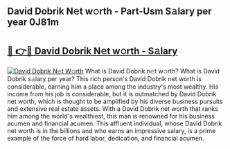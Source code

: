 ## David Dobrik N𝚎t w𝚘rth - Part-Usm S𝚊lary per year 0J81m

# <h2><a href="http://gc00s2.nevu.top/?p=David+Dobrik">🔗 👉🔴 David Dobrik N𝚎t w𝚘rth - S𝚊lary</a></h2>

[![David Dobrik N𝚎t W𝚘rth](https://i.imgur.com/EBH3L9S.jpeg)](http://gc00s2.nevu.top/?p=David+Dobrik)
What is David Dobrik n𝚎t w𝚘rth? What is David Dobrik s𝚊lary per year?
This rich person's David Dobrik net worth is considerable, earning him a place among the industry's most wealthy. His income from his job is considerable, but it is outmatched by David Dobrik net worth, which is thought to be amplified by his diverse business pursuits and extensive real estate assets. With a David Dobrik net worth that ranks him among the world's wealthiest, this man is renowned for his business acumen and financial acumen. This affluent individual, whose David Dobrik net worth is in the billions and who earns an impressive salary, is a prime example of the force of hard labor, dedication, and financial acumen.
